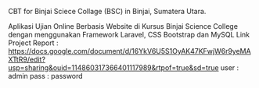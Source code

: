CBT for Binjai Sciece Collage (BSC) in Binjai, Sumatera Utara.

Aplikasi Ujian Online Berbasis Website di Kursus Binjai Science College dengan menggunakan Framework Laravel, CSS Bootstrap dan MySQL
Link Project Report : https://docs.google.com/document/d/16YkV6U5S1OyAK47KFwjW6r9yeMAXTtR9/edit?usp=sharing&ouid=114860317366401117989&rtpof=true&sd=true
user : admin
pass : password
